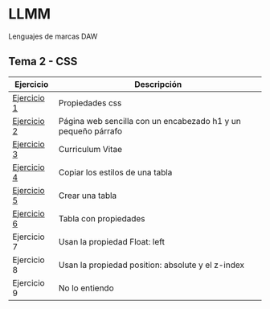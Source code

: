
# LLMM

Lenguajes de marcas DAW

## Tema 2 - CSS

Ejercicio  | Descripción
-----------|--------------
 [Ejercicio 1](/Tema2/Ejercicio1.html)         | Propiedades css
 [Ejercicio 2](/Tema2/Ejercicio2)         | Página web sencilla con un encabezado h1 y un pequeño párrafo
 [Ejercicio 3](/Tema2/Ejercicio3.html)         | Curriculum Vitae
 [Ejercicio 4](/Tema2/Ejercicio4.html)         | Copiar los estilos de una tabla
 [Ejercicio 5](/Tema2/Ejercicio5.html)         | Crear una tabla
 [Ejercicio 6](/Tema2/Ejercicio6.html)         | Tabla con propiedades
 Ejercicio 7         | Usan la propiedad Float: left
 Ejercicio 8         | Usan la propiedad position: absolute y el z-index
 Ejercicio 9         | No lo entiendo
